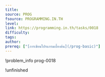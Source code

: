 ```yaml
---
title: 
source: PROG
fsource: PROGRAMMING.IN.TH
level:
link: https://programming.in.th/tasks/0018
difficulty: 
tags: 
author: 
prereq: ["[การเขียนโปรแกรมเบื้องต้น](/prog-basic)"]
---
```


!problem_info prog-0018

!unfinished
